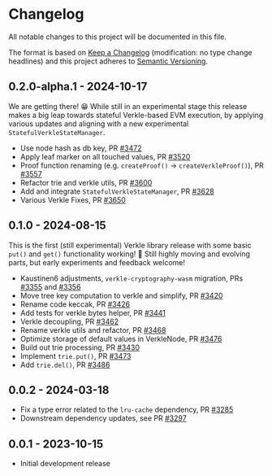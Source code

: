 # Changelog

All notable changes to this project will be documented in this file.

The format is based on [Keep a Changelog](http://keepachangelog.com/en/1.0.0/)
(modification: no type change headlines) and this project adheres to
[Semantic Versioning](http://semver.org/spec/v2.0.0.html).

## 0.2.0-alpha.1 - 2024-10-17

We are getting there! 😁 While still in an experimental stage this release makes a big leap towards stateful Verkle-based EVM execution, by applying various updates and aligning with a new experimental `StatefulVerkleStateManager`.

- Use node hash as db key, PR [#3472](https://github.com/ethereumjs/ethereumjs-monorepo/pull/3472)
- Apply leaf marker on all touched values, PR [#3520](https://github.com/ethereumjs/ethereumjs-monorepo/pull/3520)
- Proof function renaming (e.g. `createProof()` -> `createVerkleProof()`), PR [#3557](https://github.com/ethereumjs/ethereumjs-monorepo/pull/3557)
- Refactor trie and verkle utils, PR [#3600](https://github.com/ethereumjs/ethereumjs-monorepo/pull/3600)
- Add and integrate `StatefulVerkleStateManager`, PR [#3628](https://github.com/ethereumjs/ethereumjs-monorepo/pull/3628)
- Various Verkle Fixes, PR [#3650](https://github.com/ethereumjs/ethereumjs-monorepo/pull/3650)

## 0.1.0 - 2024-08-15

This is the first (still experimental) Verkle library release with some basic `put()` and `get()` functionality working! 🎉 Still highly moving and evolving parts, but early experiments and feedback welcome!

- Kaustinen6 adjustments, `verkle-cryptography-wasm` migration, PRs [#3355](https://github.com/ethereumjs/ethereumjs-monorepo/pull/3355) and [#3356](https://github.com/ethereumjs/ethereumjs-monorepo/pull/3356)
- Move tree key computation to verkle and simplify, PR [#3420](https://github.com/ethereumjs/ethereumjs-monorepo/pull/3420)
- Rename code keccak, PR [#3426](https://github.com/ethereumjs/ethereumjs-monorepo/pull/3426)
- Add tests for verkle bytes helper, PR [#3441](https://github.com/ethereumjs/ethereumjs-monorepo/pull/3441)
- Verkle decoupling, PR [#3462](https://github.com/ethereumjs/ethereumjs-monorepo/pull/3462)
- Rename verkle utils and refactor, PR [#3468](https://github.com/ethereumjs/ethereumjs-monorepo/pull/3468)
- Optimize storage of default values in VerkleNode, PR [#3476](https://github.com/ethereumjs/ethereumjs-monorepo/pull/3476)
- Build out trie processing, PR [#3430](https://github.com/ethereumjs/ethereumjs-monorepo/pull/3430)
- Implement `trie.put()`, PR [#3473](https://github.com/ethereumjs/ethereumjs-monorepo/pull/3473)
- Add `trie.del()`, PR [#3486](https://github.com/ethereumjs/ethereumjs-monorepo/pull/3486)

## 0.0.2 - 2024-03-18

- Fix a type error related to the `lru-cache` dependency, PR [#3285](https://github.com/ethereumjs/ethereumjs-monorepo/pull/3285)
- Downstream dependency updates, see PR [#3297](https://github.com/ethereumjs/ethereumjs-monorepo/pull/3297)

## 0.0.1 - 2023-10-15

- Initial development release
